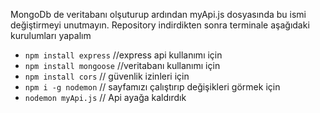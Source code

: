 MongoDb de veritabanı olşuturup ardından myApi.js dosyasında bu ismi değiştirmeyi unutmayın. 
Repository indirdikten sonra terminale aşağıdaki kurulumları yapalım 
* `npm install express` //express api kullanımı için
* `npm install mongoose` //veritabanı kullanımı için
* `npm install cors` // güvenlik izinleri için
* `npm i -g nodemon` // sayfamızı çalıştırıp değişikleri görmek için
* `nodemon myApi.js` // Api ayağa kaldırdık 